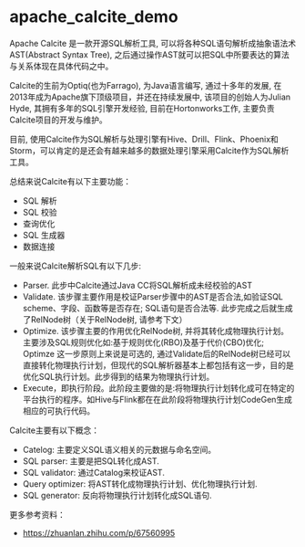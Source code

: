 # apache_calcite_demo
Apache Calcite 是一款开源SQL解析工具, 可以将各种SQL语句解析成抽象语法术AST(Abstract Syntax Tree), 之后通过操作AST就可以把SQL中所要表达的算法与关系体现在具体代码之中。

Calcite的生前为Optiq(也为Farrago), 为Java语言编写, 通过十多年的发展, 在2013年成为Apache旗下顶级项目，并还在持续发展中, 该项目的创始人为Julian Hyde, 其拥有多年的SQL引擎开发经验, 目前在Hortonworks工作, 主要负责Calcite项目的开发与维护。

目前, 使用Calcite作为SQL解析与处理引擎有Hive、Drill、Flink、Phoenix和Storm，可以肯定的是还会有越来越多的数据处理引擎采用Calcite作为SQL解析工具。

总结来说Calcite有以下主要功能：

* SQL 解析
* SQL 校验
* 查询优化
* SQL 生成器
* 数据连接

一般来说Calcite解析SQL有以下几步:

* Parser. 此步中Calcite通过Java CC将SQL解析成未经校验的AST
* Validate. 该步骤主要作用是校证Parser步骤中的AST是否合法,如验证SQL scheme、字段、函数等是否存在; SQL语句是否合法等. 此步完成之后就生成了RelNode树（关于RelNode树, 请参考下文）
* Optimize. 该步骤主要的作用优化RelNode树, 并将其转化成物理执行计划。主要涉及SQL规则优化如:基于规则优化(RBO)及基于代价(CBO)优化; Optimze 这一步原则上来说是可选的, 通过Validate后的RelNode树已经可以直接转化物理执行计划，但现代的SQL解析器基本上都包括有这一步，目的是优化SQL执行计划。此步得到的结果为物理执行计划。
* Execute，即执行阶段。此阶段主要做的是:将物理执行计划转化成可在特定的平台执行的程序。如Hive与Flink都在在此阶段将物理执行计划CodeGen生成相应的可执行代码。


Calcite主要有以下概念：

* Catelog: 主要定义SQL语义相关的元数据与命名空间。
* SQL parser: 主要是把SQL转化成AST.
* SQL validator: 通过Catalog来校证AST.
* Query optimizer: 将AST转化成物理执行计划、优化物理执行计划.
* SQL generator: 反向将物理执行计划转化成SQL语句.


更多参考资料：
*  https://zhuanlan.zhihu.com/p/67560995
